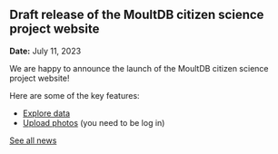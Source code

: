 ## Draft release of the MoultDB citizen science project website  

**Date:** July 11, 2023

We are happy to announce the launch of the MoultDB citizen science project website!

Here are some of the key features:

- [Explore data](/explore) 
- [Upload photos](/contribute/photo-upload) (you need to be log in)


[See all news](/news) 
